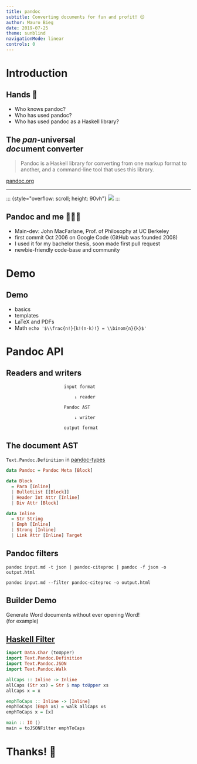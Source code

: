 ```yaml
---
title: pandoc
subtitle: Converting documents for fun and profit! 😉
author: Mauro Bieg
date: 2019-07-25
theme: sunblind
navigationMode: linear
controls: 0
---
```


# Introduction

## Hands 🙌

- Who knows pandoc?
- Who has used pandoc?
- Who has used pandoc as a Haskell library?

## The *pan*-universal<br> *doc*&#8202;ument converter

> Pandoc is a Haskell library for converting from one markup format to another, and a command-line tool that uses this library.

[pandoc.org](https://pandoc.org)

---

::: {style="overflow: scroll; height: 90vh"}
![](https://pandoc.org/diagram.jpg)
:::

## Pandoc and me 👨🏾‍💻

- Main-dev: John MacFarlane, Prof. of Philosophy at UC Berkeley
- first commit Oct 2006 on Google Code (GitHub was founded 2008)
- I used it for my bachelor thesis, soon made first pull request
- newbie-friendly code-base and community


# Demo

## Demo

- basics
- templates
- LaTeX and PDFs
- Math `echo '$\\frac{n!}{k!(n-k)!} = \\binom{n}{k}$'`


# Pandoc API

## Readers and writers

                          input format

                              ↓ reader

                          Pandoc AST

                              ↓ writer

                          output format

## The document AST

`Text.Pandoc.Definition` in [pandoc-types](http://hackage.haskell.org/package/pandoc-types-1.19/docs/Text-Pandoc-Definition.html)

```haskell
data Pandoc = Pandoc Meta [Block]

data Block
  = Para [Inline]
  | BulletList [[Block]]
  | Header Int Attr [Inline]
  | Div Attr [Block]

data Inline
  = Str String
  | Emph [Inline]
  | Strong [Inline]
  | Link Attr [Inline] Target
```

## Pandoc filters

    pandoc input.md -t json | pandoc-citeproc | pandoc -f json -o output.html

    pandoc input.md --filter pandoc-citeproc -o output.html

## Builder Demo

Generate Word documents without ever opening Word!\
(for example)

## [Haskell Filter](https://johnmacfarlane.net/BayHac2014/#/example-emphtocaps.hs)

```haskell
import Data.Char (toUpper)
import Text.Pandoc.Definition
import Text.Pandoc.JSON
import Text.Pandoc.Walk

allCaps :: Inline -> Inline
allCaps (Str xs) = Str $ map toUpper xs
allCaps x = x

emphToCaps :: Inline -> [Inline]
emphToCaps (Emph xs) = walk allCaps xs
emphToCaps x = [x]

main :: IO ()
main = toJSONFilter emphToCaps
```

# Thanks! 🤗
